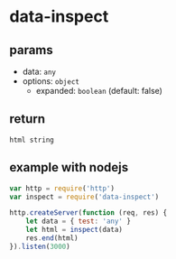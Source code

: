 # data-inspect

## params
+ data: `any`
+ options: `object`
  - expanded: `boolean` (default: false)
  
## return 
`html string`


## example with nodejs
```javascript
var http = require('http')
var inspect = require('data-inspect')

http.createServer(function (req, res) {
    let data = { test: 'any' }
    let html = inspect(data)
    res.end(html)
}).listen(3000)
```
